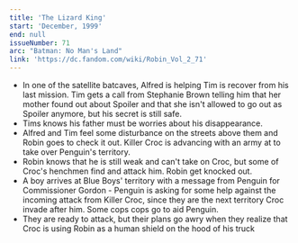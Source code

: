 ```yaml
---
title: 'The Lizard King'
start: 'December, 1999'
end: null
issueNumber: 71
arc: "Batman: No Man's Land"
link: 'https://dc.fandom.com/wiki/Robin_Vol_2_71'
---
```


- In one of the satellite batcaves, Alfred is helping Tim is recover from his last mission. Tim gets a call from Stephanie Brown telling him that her mother found out about Spoiler and that she isn't allowed to go out as Spoiler anymore, but his secret is still safe.
- Tims knows his father must be worries about his disappearance.
- Alfred and Tim feel some disturbance on the streets above them and Robin goes to check it out. Killer Croc is advancing with an army at to take over Penguin's territory.
- Robin knows that he is still weak and can't take on Croc, but some of Croc's henchmen find and attack him. Robin get knocked out.
- A boy arrives at Blue Boys' territory with a message from Penguin for Commissioner Gordon - Penguin is asking for some help against the incoming attack from Killer Croc, since they are the next territory Croc invade after him. Some cops cops go to aid Penguin.
- They are ready to attack, but their plans go awry when they realize that Croc is using Robin as a human shield on the hood of his truck
